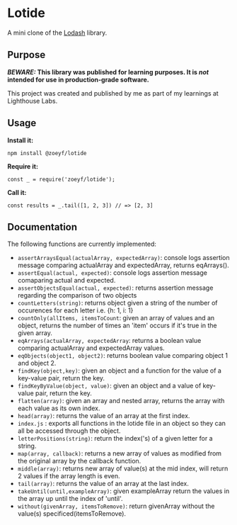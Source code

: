 # Lotide

A mini clone of the [Lodash](https://lodash.com) library.

## Purpose

**_BEWARE:_ This library was published for learning purposes. It is _not_ intended for use in production-grade software.**

This project was created and published by me as part of my learnings at Lighthouse Labs. 

## Usage

**Install it:**

`npm install @zoeyf/lotide`

**Require it:**

`const _ = require('zoeyf/lotide');`

**Call it:**

`const results = _.tail([1, 2, 3]) // => [2, 3]`

## Documentation

The following functions are currently implemented:

* `assertArraysEqual(actualArray, expectedArray)`: console logs assertion message comparing actualArray and expectedArray, returns eqArrays().
* `assertEqual(actual, expected)`: console logs assertion message comaparing actual and expected.
* `assertObjectsEqual(actual, expected)`: returns assertion message regarding the comparison of two objects
* `countLetters(string)`: returns object given a string of the number of occurences for each letter i.e. {h: 1, i: 1}
* `countOnly(allItems, itemsToCount`: given an array of values and an object, returns the number of times an 'item' occurs if it's true in the given array. 
* `eqArrays(actualArray, expectedArray`: returns a boolean value comparing actualArray and expectedArray values.
* `eqObjects(object1, object2)`: returns boolean value comparing object 1 and object 2.
* `findKey(object,key)`: given an object and a function for the value of a key-value pair, return the key.
* `findKeyByValue(object, value)`: given an object and a value of key-value pair, return the key.
* `flatten(array)`: given an array and nested array, returns the array with each value as its own index.
* `head(array)`: returns the value of an array at the first index.
* `index.js` : exports all functions in the lotide file in an object so they can all be accessed through the object.
* `letterPositions(string)`: return the index('s) of a given letter for a string.
* `map(array, callback)`: returns a new array of values as modified from the original array by the callback function.
* `middle(array)`: returns new array of value(s) at the mid index, will return 2 values if the array length is even.
* `tail(array)`: returns the value of an array at the last index.
* `takeUntil(until,exampleArray)`: given exampleArray return the values in the array up until the index of 'until'.
* `without(givenArray, itemsToRemove)`: return givenArray without the value(s) specificed(itemsToRemove).
